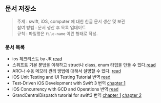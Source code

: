 ## 문서 저장소

> 주제 : swift, iOS, computer 에 대한 한글 문서 생산 및 보관  
> 참여 방법 : 문서 생산 후 목록 업데이트  
> 규칙 : 파일명은 `file-name` 이런 형태로 작성.

### 문서 목록

- ios 체크리스트 by JK [read](2017/ios-checklist.md)
- 스위프트 기본 문법을 이해하고 struct나 class, enum 타입을 만들 수 있다.[read](2017/struct-class-enum.md)
- ARC나 수동 메모리 관리 방법에 대해서 설명할 수 있다. [read](2017/memory-management.md)
- iOS Unit Testing and UI Testing Tutorial 번역 [read](2017/iOS-Unit-Testing-and-UI-Testing-Tutorial.md)
- Test-Driven iOS Development with Swift 3 번역 [chapter 1](2017/Test-Driven-iOS-Development-with-swift3-1.md)
- iOS Concurrency with GCD and Operations 번역 [read](2017/iOS-Concurrency-with-GCD-and-Operations.md)
- GrandCentralDispatch tutorial for swift3 번역 [chapter 1](2017/GrandCentralDispatch-tutorial-for-swift3-part1.md) [chapter 2](2017/GrandCentralDispatch-tutorial-for-swift3-part2.md)
